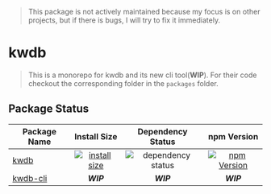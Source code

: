 > This package is not actively maintained because my focus is on other projects, but if there is bugs, I will try to fix it immediately.
# kwdb

> This is a monorepo for kwdb and its new cli tool(**WIP**).
> For their code checkout the corresponding folder in the `packages` folder.

## Package Status

|Package Name|Install Size|Dependency Status|npm Version|
|-|:-:|:-:|:-:|
|[kwdb](https://github.com/KsRyY/kwdb/tree/master//kwdb)|[![install size](https://packagephobia.now.sh/badge?p=kwdb)](https://packagephobia.now.sh/result?p=kwdb)|![dependency status](https://badgen.net/david/dep/KsRyY/kwdb/packages/kwdb)|[![npm Version](https://badgen.net/npm/v/kwdb)](https://www.npmjs.com/package/kwdb)
|[kwdb-cli](https://github.com/KsRyY/kwdb/tree/master//kwdb-cli)|***WIP***|***WIP***|***WIP***|
